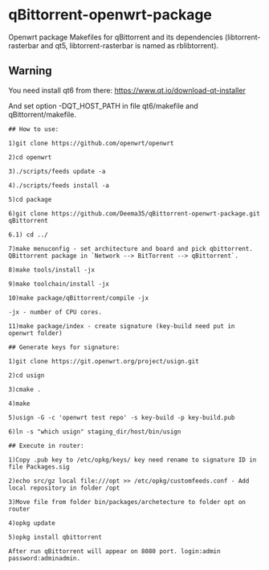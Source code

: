 # qBittorrent-openwrt-package
Openwrt package Makefiles for qBittorrent and its dependencies (libtorrent-rasterbar and qt5, libtorrent-rasterbar is named as rblibtorrent).

## Warning

You need install qt6 from there: https://www.qt.io/download-qt-installer

And set option -DQT_HOST_PATH in file qt6/makefile and qBittorrent/makefile.


```
## How to use:

1)git clone https://github.com/openwrt/openwrt

2)cd openwrt

3)./scripts/feeds update -a

4)./scripts/feeds install -a

5)cd package

6)git clone https://github.com/Deema35/qBittorrent-openwrt-package.git qBittorrent

6.1) cd ../

7)make menuconfig - set architecture and board and pick qbittorrent. QBittorrent package in `Network --> BitTorrent --> qBittorrent`.

8)make tools/install -jx

9)make toolchain/install -jx

10)make package/qBittorrent/compile -jx

-jx - number of CPU cores.

11)make package/index - create signature (key-build need put in openwrt folder)

## Generate keys for signature:

1)git clone https://git.openwrt.org/project/usign.git

2)cd usign

3)cmake .

4)make

5)usign -G -c 'openwrt test repo' -s key-build -p key-build.pub

6)ln -s "which usign" staging_dir/host/bin/usign

## Execute in router:

1)Copy .pub key to /etc/opkg/keys/ key need rename to signature ID in file Packages.sig

2)echo src/gz local file:///opt >> /etc/opkg/customfeeds.conf - Add local repository in folder /opt

3)Move file from folder bin/packages/archetecture to folder opt on router

4)opkg update

5)opkg install qbittorrent

After run qBittorrent will appear on 8080 port. login:admin password:adminadmin.


